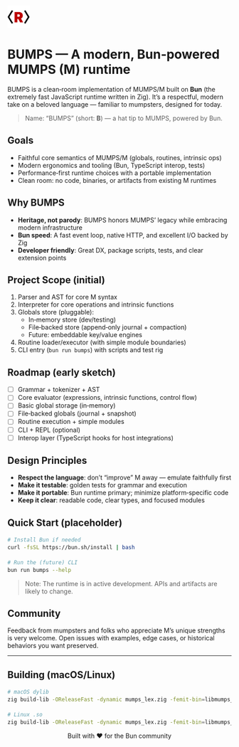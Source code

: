 <img src="/logo.png" style="width:50px" />

# BUMPS — A modern, Bun‑powered MUMPS (M) runtime

BUMPS is a clean‑room implementation of MUMPS/M built on **Bun** (the extremely fast JavaScript runtime written in Zig). It’s a respectful, modern take on a beloved language — familiar to mumpsters, designed for today.

> Name: “BUMPS” (short: **B**) — a hat tip to MUMPS, powered by Bun.

## Goals

- Faithful core semantics of MUMPS/M (globals, routines, intrinsic ops)
- Modern ergonomics and tooling (Bun, TypeScript interop, tests)
- Performance‑first runtime choices with a portable implementation
- Clean room: no code, binaries, or artifacts from existing M runtimes

## Why BUMPS

- **Heritage, not parody**: BUMPS honors MUMPS’ legacy while embracing modern infrastructure
- **Bun speed**: A fast event loop, native HTTP, and excellent I/O backed by Zig
- **Developer friendly**: Great DX, package scripts, tests, and clear extension points

## Project Scope (initial)

1. Parser and AST for core M syntax
2. Interpreter for core operations and intrinsic functions
3. Globals store (pluggable):
   - In‑memory store (dev/testing)
   - File‑backed store (append‑only journal + compaction)
   - Future: embeddable key/value engines
4. Routine loader/executor (with simple module boundaries)
5. CLI entry (`bun run bumps`) with scripts and test rig

## Roadmap (early sketch)

- [ ] Grammar + tokenizer + AST
- [ ] Core evaluator (expressions, intrinsic functions, control flow)
- [ ] Basic global storage (in‑memory)
- [ ] File‑backed globals (journal + snapshot)
- [ ] Routine execution + simple modules
- [ ] CLI + REPL (optional)
- [ ] Interop layer (TypeScript hooks for host integrations)

## Design Principles

- **Respect the language**: don’t “improve” M away — emulate faithfully first
- **Make it testable**: golden tests for grammar and execution
- **Make it portable**: Bun runtime primary; minimize platform‑specific code
- **Keep it clear**: readable code, clear types, and focused modules

## Quick Start (placeholder)

```bash
# Install Bun if needed
curl -fsSL https://bun.sh/install | bash

# Run the (future) CLI
bun run bumps --help
```

> Note: The runtime is in active development. APIs and artifacts are likely to change.

## Community

Feedback from mumpsters and folks who appreciate M’s unique strengths is very welcome. Open issues with examples, edge cases, or historical behaviors you want preserved.

---

## Building (macOS/Linux)

```bash
# macOS dylib
zig build-lib -OReleaseFast -dynamic mumps_lex.zig -femit-bin=libmumps_lex.dylib

# Linux .so
zig build-lib -OReleaseFast -dynamic mumps_lex.zig -femit-bin=libmumps_lex.so
```

<div align="center">Built with ❤️ for the Bun community</div>
